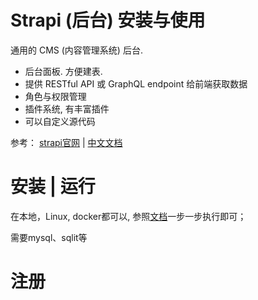 # Strapi (后台) 安装与使用

通用的 CMS (内容管理系统) 后台.
- 后台面板. 方便建表.
- 提供  RESTful API  或  GraphQL endpoint  给前端获取数据
- 角色与权限管理
- 插件系统, 有丰富插件
- 可以自定义源代码

参考：
[strapi官网](https://strapi.io)    |    [中文文档](https://getstrapi.cn)

# 安装 | 运行

在本地，Linux, docker都可以, 参照[文档](https://getstrapi.cn)一步一步执行即可；

需要mysql、sqlit等

# 注册
